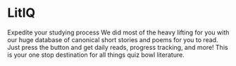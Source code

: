 # LitIQ
Expedite your studying process
We did most of the heavy lifting for you with our huge database of canonical short stories and poems for you to read. Just press the button and get daily reads, progress tracking, and more! This is your one stop destination for all things quiz bowl literature.
